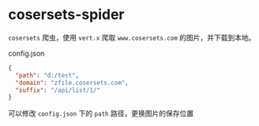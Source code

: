 # cosersets-spider

`cosersets` 爬虫，使用 `vert.x` 爬取 `www.cosersets.com` 的图片，并下载到本地。

config.json
```json
{
  "path": "d:/test",
  "domain": "zfile.cosersets.com",
  "suffix": "/api/list/1/"
}
```
可以修改 `config.json` 下的 `path` 路径，更换图片的保存位置
